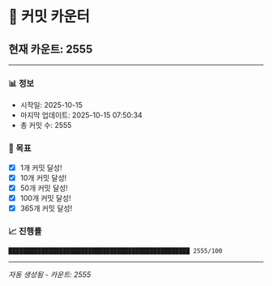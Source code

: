 # 🔢 커밋 카운터

## 현재 카운트: 2555

---

### 📊 정보
- 시작일: 2025-10-15
- 마지막 업데이트: 2025-10-15 07:50:34
- 총 커밋 수: 2555

### 🎯 목표
- [x] 1개 커밋 달성!
- [x] 10개 커밋 달성!
- [x] 50개 커밋 달성!
- [x] 100개 커밋 달성!
- [x] 365개 커밋 달성!

### 📈 진행률
```
██████████████████████████████████████████████████ 2555/100
```

---
*자동 생성됨 - 카운트: 2555*
